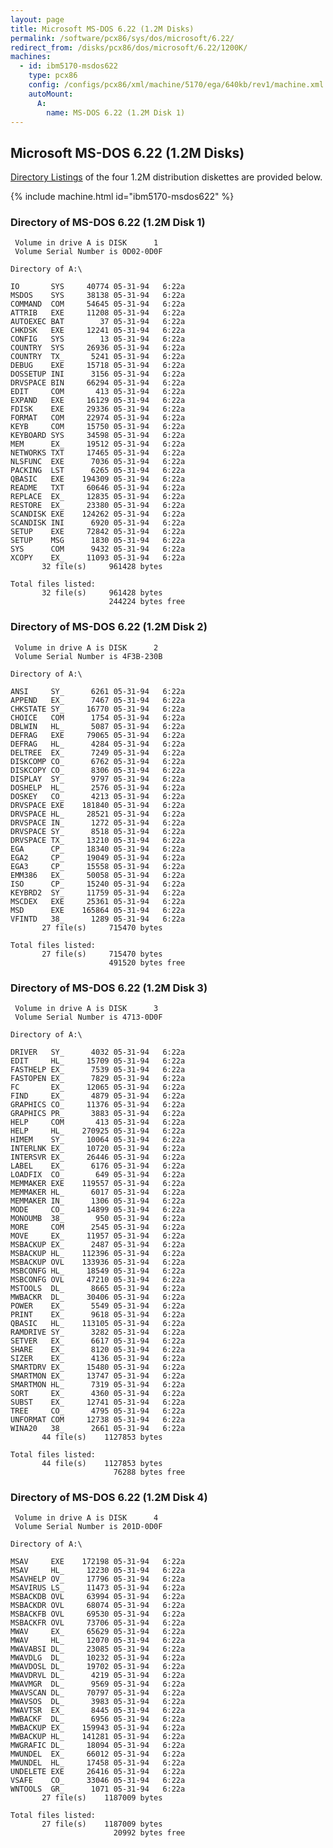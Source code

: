 ```yaml
---
layout: page
title: Microsoft MS-DOS 6.22 (1.2M Disks)
permalink: /software/pcx86/sys/dos/microsoft/6.22/
redirect_from: /disks/pcx86/dos/microsoft/6.22/1200K/
machines:
  - id: ibm5170-msdos622
    type: pcx86
    config: /configs/pcx86/xml/machine/5170/ega/640kb/rev1/machine.xml
    autoMount:
      A:
        name: MS-DOS 6.22 (1.2M Disk 1)
---
```


Microsoft MS-DOS 6.22 (1.2M Disks)
----------------------------------

[Directory Listings](#directory-of-ms-dos-622-12m-disk-1) of the four 1.2M distribution diskettes are provided below.

{% include machine.html id="ibm5170-msdos622" %}

### Directory of MS-DOS 6.22 (1.2M Disk 1)

	 Volume in drive A is DISK      1
	 Volume Serial Number is 0D02-0D0F

	Directory of A:\

	IO       SYS     40774 05-31-94   6:22a
	MSDOS    SYS     38138 05-31-94   6:22a
	COMMAND  COM     54645 05-31-94   6:22a
	ATTRIB   EXE     11208 05-31-94   6:22a
	AUTOEXEC BAT        37 05-31-94   6:22a
	CHKDSK   EXE     12241 05-31-94   6:22a
	CONFIG   SYS        13 05-31-94   6:22a
	COUNTRY  SYS     26936 05-31-94   6:22a
	COUNTRY  TX_      5241 05-31-94   6:22a
	DEBUG    EXE     15718 05-31-94   6:22a
	DOSSETUP INI      3156 05-31-94   6:22a
	DRVSPACE BIN     66294 05-31-94   6:22a
	EDIT     COM       413 05-31-94   6:22a
	EXPAND   EXE     16129 05-31-94   6:22a
	FDISK    EXE     29336 05-31-94   6:22a
	FORMAT   COM     22974 05-31-94   6:22a
	KEYB     COM     15750 05-31-94   6:22a
	KEYBOARD SYS     34598 05-31-94   6:22a
	MEM      EX_     19512 05-31-94   6:22a
	NETWORKS TXT     17465 05-31-94   6:22a
	NLSFUNC  EXE      7036 05-31-94   6:22a
	PACKING  LST      6265 05-31-94   6:22a
	QBASIC   EXE    194309 05-31-94   6:22a
	README   TXT     60646 05-31-94   6:22a
	REPLACE  EX_     12835 05-31-94   6:22a
	RESTORE  EX_     23380 05-31-94   6:22a
	SCANDISK EXE    124262 05-31-94   6:22a
	SCANDISK INI      6920 05-31-94   6:22a
	SETUP    EXE     72842 05-31-94   6:22a
	SETUP    MSG      1830 05-31-94   6:22a
	SYS      COM      9432 05-31-94   6:22a
	XCOPY    EX_     11093 05-31-94   6:22a
	       32 file(s)     961428 bytes

	Total files listed:
	       32 file(s)     961428 bytes
	                      244224 bytes free

### Directory of MS-DOS 6.22 (1.2M Disk 2)

	 Volume in drive A is DISK      2
	 Volume Serial Number is 4F3B-230B

	Directory of A:\

	ANSI     SY_      6261 05-31-94   6:22a
	APPEND   EX_      7467 05-31-94   6:22a
	CHKSTATE SY_     16770 05-31-94   6:22a
	CHOICE   COM      1754 05-31-94   6:22a
	DBLWIN   HL_      5087 05-31-94   6:22a
	DEFRAG   EXE     79065 05-31-94   6:22a
	DEFRAG   HL_      4284 05-31-94   6:22a
	DELTREE  EX_      7249 05-31-94   6:22a
	DISKCOMP CO_      6762 05-31-94   6:22a
	DISKCOPY CO_      8306 05-31-94   6:22a
	DISPLAY  SY_      9797 05-31-94   6:22a
	DOSHELP  HL_      2576 05-31-94   6:22a
	DOSKEY   CO_      4213 05-31-94   6:22a
	DRVSPACE EXE    181840 05-31-94   6:22a
	DRVSPACE HL_     28521 05-31-94   6:22a
	DRVSPACE IN_      1272 05-31-94   6:22a
	DRVSPACE SY_      8518 05-31-94   6:22a
	DRVSPACE TX_     13210 05-31-94   6:22a
	EGA      CP_     18340 05-31-94   6:22a
	EGA2     CP_     19049 05-31-94   6:22a
	EGA3     CP_     15558 05-31-94   6:22a
	EMM386   EX_     50058 05-31-94   6:22a
	ISO      CP_     15240 05-31-94   6:22a
	KEYBRD2  SY_     11759 05-31-94   6:22a
	MSCDEX   EXE     25361 05-31-94   6:22a
	MSD      EXE    165864 05-31-94   6:22a
	VFINTD   38_      1289 05-31-94   6:22a
	       27 file(s)     715470 bytes

	Total files listed:
	       27 file(s)     715470 bytes
	                      491520 bytes free

### Directory of MS-DOS 6.22 (1.2M Disk 3)

	 Volume in drive A is DISK      3
	 Volume Serial Number is 4713-0D0F

	Directory of A:\

	DRIVER   SY_      4032 05-31-94   6:22a
	EDIT     HL_     15709 05-31-94   6:22a
	FASTHELP EX_      7539 05-31-94   6:22a
	FASTOPEN EX_      7829 05-31-94   6:22a
	FC       EX_     12065 05-31-94   6:22a
	FIND     EX_      4879 05-31-94   6:22a
	GRAPHICS CO_     11376 05-31-94   6:22a
	GRAPHICS PR_      3883 05-31-94   6:22a
	HELP     COM       413 05-31-94   6:22a
	HELP     HL_    270925 05-31-94   6:22a
	HIMEM    SY_     10064 05-31-94   6:22a
	INTERLNK EX_     10720 05-31-94   6:22a
	INTERSVR EX_     26446 05-31-94   6:22a
	LABEL    EX_      6176 05-31-94   6:22a
	LOADFIX  CO_       649 05-31-94   6:22a
	MEMMAKER EXE    119557 05-31-94   6:22a
	MEMMAKER HL_      6017 05-31-94   6:22a
	MEMMAKER IN_      1306 05-31-94   6:22a
	MODE     CO_     14899 05-31-94   6:22a
	MONOUMB  38_       950 05-31-94   6:22a
	MORE     COM      2545 05-31-94   6:22a
	MOVE     EX_     11957 05-31-94   6:22a
	MSBACKUP EX_      2487 05-31-94   6:22a
	MSBACKUP HL_    112396 05-31-94   6:22a
	MSBACKUP OVL    133936 05-31-94   6:22a
	MSBCONFG HL_     18549 05-31-94   6:22a
	MSBCONFG OVL     47210 05-31-94   6:22a
	MSTOOLS  DL_      8665 05-31-94   6:22a
	MWBACKR  DL_     30406 05-31-94   6:22a
	POWER    EX_      5549 05-31-94   6:22a
	PRINT    EX_      9618 05-31-94   6:22a
	QBASIC   HL_    113105 05-31-94   6:22a
	RAMDRIVE SY_      3282 05-31-94   6:22a
	SETVER   EX_      6617 05-31-94   6:22a
	SHARE    EX_      8120 05-31-94   6:22a
	SIZER    EX_      4136 05-31-94   6:22a
	SMARTDRV EX_     15480 05-31-94   6:22a
	SMARTMON EX_     13747 05-31-94   6:22a
	SMARTMON HL_      7319 05-31-94   6:22a
	SORT     EX_      4360 05-31-94   6:22a
	SUBST    EX_     12741 05-31-94   6:22a
	TREE     CO_      4795 05-31-94   6:22a
	UNFORMAT COM     12738 05-31-94   6:22a
	WINA20   38_      2661 05-31-94   6:22a
	       44 file(s)    1127853 bytes

	Total files listed:
	       44 file(s)    1127853 bytes
	                       76288 bytes free

### Directory of MS-DOS 6.22 (1.2M Disk 4)

	 Volume in drive A is DISK      4
	 Volume Serial Number is 201D-0D0F

	Directory of A:\

	MSAV     EXE    172198 05-31-94   6:22a
	MSAV     HL_     12230 05-31-94   6:22a
	MSAVHELP OV_     17796 05-31-94   6:22a
	MSAVIRUS LS_     11473 05-31-94   6:22a
	MSBACKDB OVL     63994 05-31-94   6:22a
	MSBACKDR OVL     68074 05-31-94   6:22a
	MSBACKFB OVL     69530 05-31-94   6:22a
	MSBACKFR OVL     73706 05-31-94   6:22a
	MWAV     EX_     65629 05-31-94   6:22a
	MWAV     HL_     12070 05-31-94   6:22a
	MWAVABSI DL_     23085 05-31-94   6:22a
	MWAVDLG  DL_     10232 05-31-94   6:22a
	MWAVDOSL DL_     19702 05-31-94   6:22a
	MWAVDRVL DL_      4219 05-31-94   6:22a
	MWAVMGR  DL_      9569 05-31-94   6:22a
	MWAVSCAN DL_     70797 05-31-94   6:22a
	MWAVSOS  DL_      3983 05-31-94   6:22a
	MWAVTSR  EX_      8445 05-31-94   6:22a
	MWBACKF  DL_      6956 05-31-94   6:22a
	MWBACKUP EX_    159943 05-31-94   6:22a
	MWBACKUP HL_    141281 05-31-94   6:22a
	MWGRAFIC DL_     18094 05-31-94   6:22a
	MWUNDEL  EX_     66012 05-31-94   6:22a
	MWUNDEL  HL_     17458 05-31-94   6:22a
	UNDELETE EXE     26416 05-31-94   6:22a
	VSAFE    CO_     33046 05-31-94   6:22a
	WNTOOLS  GR_      1071 05-31-94   6:22a
	       27 file(s)    1187009 bytes

	Total files listed:
	       27 file(s)    1187009 bytes
	                       20992 bytes free
